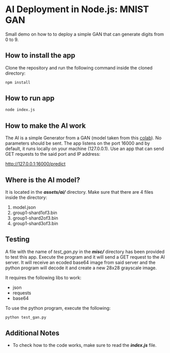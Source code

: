 # AI Deployment in Node.js: MNIST GAN
Small demo on how to to deploy a simple GAN that can generate digits from 0 to 9.

## How to install the app
Clone the repository and run the following command inside the cloned directory:

```bat
npm install
```

## How to run app

```bat
node index.js
```

## How to make the AI work
The AI is a simple Generator from a GAN (model taken from this [colab](https://colab.research.google.com/github/tensorflow/docs/blob/master/site/en/tutorials/generative/dcgan.ipynb)). No parameters should be sent.
The app listens on the port 16000 and by default, it runs locally on your machine (127.0.0.1).
Use an app that can send GET requests to the said port and IP address:

http://127.0.0.1:16000/predict

## Where is the AI model?
It is located in the *__assets/ai/__* directory. Make sure that there are 4 files inside the directory:
1. model.json
2. group1-shard1of3.bin
3. group1-shard2of3.bin
4. group1-shard3of3.bin

## Testing
A file with the name of *test_gan.py* in the *__misc/__* directory has been provided to test this app. Execute the program and it will send a GET request to the AI server. It will receive an ecoded base64 image from said server and the python program will decode it and create a new 28x28 grayscale image.

It requires the following libs to work:
* json
* requests
* base64

To use the python program, execute the following:

```bat
python test_gan.py
```

## Additional Notes
* To check how to the code works, make sure to read the *__index.js__* file.